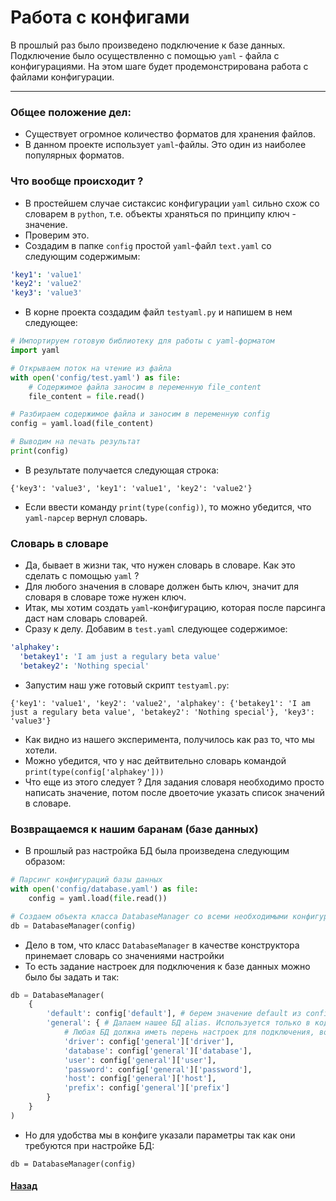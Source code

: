 # Работа с конфигами

В прошлый раз было произведено подключение к базе данных. Подключение было осуществленно с помощью `yaml` - файла с конфигурациями.
На этом шаге будет продемонстрирована работа с файлами конфигурации.
<hr>

### Общее положение дел:
* Существует огромное количество форматов для хранения файлов.
* В данном проекте использует `yaml`-файлы. Это один из наиболее популярных форматов.

### Что вообще происходит ?
* В простейшем случае систаксис конфигурации `yaml` сильно схож со словарем в `python`, т.е. объекты храняться по принципу ключ - значение.
* Проверим это.
* Создадим в папке `config` простой `yaml`-файл `text.yaml` со следующим содержимым:
```yaml
'key1': 'value1'
'key2': 'value2'
'key3': 'value3'
```
* В корне проекта создадим файл `testyaml.py` и напишем в нем следующее:
```python
# Импортируем готовую библиотеку для работы с yaml-форматом
import yaml

# Открываем поток на чтение из файла
with open('config/test.yaml') as file:
    # Содержимое файла заносим в переменную file_content
    file_content = file.read()

# Разбираем содержимое файла и заносим в переменную config
config = yaml.load(file_content)

# Выводим на печать результат
print(config)
```
* В результате получается следующая строка:
```
{'key3': 'value3', 'key1': 'value1', 'key2': 'value2'}
```
* Если ввести команду `print(type(config))`, то можно убедится, что `yaml-парсер` вернул словарь.

### Словарь в словаре
* Да, бывает в жизни так, что нужен словарь в словаре. Как это сделать с помощью `yaml` ?
* Для любого значения в словаре должен быть ключ, значит для словаря в словаре тоже нужен ключ.
* Итак, мы хотим создать `yaml`-конфигурацию, которая после парсинга даст нам словарь словарей.
* Сразу к делу. Добавим в `test.yaml` следующее содержимое:
```yaml
'alphakey':
  'betakey1': 'I am just a regulary beta value'
  'betakey2': 'Nothing special' 
```
* Запустим наш уже готовый скрипт `testyaml.py`:
```
{'key1': 'value1', 'key2': 'value2', 'alphakey': {'betakey1': 'I am just a regulary beta value', 'betakey2': 'Nothing special'}, 'key3': 'value3'}
```
* Как видно из нашего эксперимента, получилось как раз то, что мы хотели.
* Можно убедится, что у нас дейтвительно словарь командой `print(type(config['alphakey']))`
* Что еще из этого следует ? Для задания словаря необходимо просто написать значение, потом после двоеточие указать список значений в словаре.


### Возвращаемся к нашим баранам (базе данных)
* В прошлый раз настройка БД была произведена следующим образом:
```python
# Парсинг конфигураций базы данных
with open('config/database.yaml') as file:
    config = yaml.load(file.read())

# Создаем объекта класса DatabaseManager со всеми необходимыми конфигурациями
db = DatabaseManager(config)
```
* Дело в том, что класс `DatabaseManager` в качестве конструктора принемает словарь со значениями настройки
* То есть задание настроек для подключения к базе данных можно было бы задать и так:
```python
db = DatabaseManager(
    {
        'default': config['default'], # берем значение default из config/database.yaml
        'general': { # Далаем нашее БД alias. Используется только в коде, на реальной БД никак не отображается.
            # Любая БД должна иметь перень настроек для подключения, вот он:
            'driver': config['general']['driver'],
            'database': config['general']['database'],
            'user': config['general']['user'],
            'password': config['general']['password'],
            'host': config['general']['host'],
            'prefix': config['general']['prefix']
        }
    }
)
```
* Но для удобства мы в конфиге указали параметры так как они требуются при настройке БД:
```
db = DatabaseManager(config)
```


#### [Назад](../README.md)
